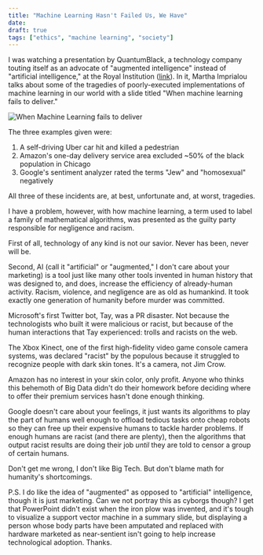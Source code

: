 ```yaml
---
title: "Machine Learning Hasn't Failed Us, We Have"
date: 
draft: true
tags: ["ethics", "machine learning", "society"]
---
```


I was watching a presentation by QuantumBlack, a technology company touting
itself as an advocate of "augmented intelligence" instead of "artificial
intelligence," at the Royal Institution ([link](https://youtu.be/JmUFAGgKqjs)).
In it, Martha Imprialou talks about some of the tragedies of poorly-executed
implementations of machine learning in our world with a slide titled "When
machine learning fails to deliver."

![When Machine Learning fails to deliver](../_resources/when-ml-fails-to-deliver.png)

The three examples given were:

1. A self-driving Uber car hit and killed a pedestrian
2. Amazon's one-day delivery service area excluded ~50% of the black population
in Chicago
3. Google's sentiment analyzer rated the terms "Jew" and "homosexual"
negatively

All three of these incidents are, at best, unfortunate and, at worst,
tragedies.

I have a problem, however, with how machine learning, a term used to label a
family of mathematical algorithms, was presented as the guilty party
responsible for negligence and racism.

First of all, technology of any kind is not our savior. Never has been, never
will be.

Second, AI (call it "artificial" or "augmented," I don't care about your
marketing) is a tool just like many other tools invented in human history that
was designed to, and does, increase the efficiency of already-human activity.
Racism, violence, and negligence are as old as humankind. It took exactly one
generation of humanity before murder was committed.

Microsoft's first Twitter bot, Tay, was a PR disaster. Not because the
technologists who built it were malicious or racist, but because of the
human interactions that Tay experienced: trolls and racists on the web.

The Xbox Kinect, one of the first high-fidelity video game console camera
systems, was declared "racist" by the populous because it struggled to
recognize people with dark skin tones. It's a camera, not Jim Crow.

Amazon has no interest in your skin color, only profit. Anyone who thinks this
behemoth of Big Data didn't do their homework before deciding where to offer
their premium services hasn't done enough thinking.

Google doesn't care about your feelings, it just wants its algorithms to play
the part of humans well enough to offload tedious tasks onto cheap robots so
they can free up their expensive humans to tackle harder problems. If enough
humans are racist (and there are plenty), then the algorithms that output
racist results are doing their job _until_ they are told to censor a group of
certain humans.

Don't get me wrong, I don't like Big Tech. But don't blame math for humanity's
shortcomings.

P.S. I do like the idea of "augmented" as opposed to "artificial" intelligence,
though it is just marketing. Can we not portray this as cyborgs though? I get
that PowerPoint didn't exist when the iron plow was invented, and it's tough to
visualize a support vector machine in a summary slide, but displaying a person
whose body parts have been amputated and replaced with hardware marketed as
near-sentient isn't going to help increase technological adoption. Thanks.
